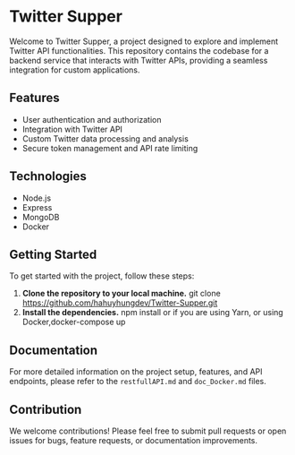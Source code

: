# Twitter Supper

Welcome to Twitter Supper, a project designed to explore and implement Twitter API functionalities. This repository contains the codebase for a backend service that interacts with Twitter APIs, providing a seamless integration for custom applications.

## Features

- User authentication and authorization
- Integration with Twitter API
- Custom Twitter data processing and analysis
- Secure token management and API rate limiting

## Technologies

- Node.js
- Express
- MongoDB
- Docker

## Getting Started

To get started with the project, follow these steps:

1. **Clone the repository to your local machine.**
git clone https://github.com/hahuyhungdev/Twitter-Supper.git
2. **Install the dependencies.**
npm install or if you are using Yarn,
or using Docker,docker-compose up


## Documentation

For more detailed information on the project setup, features, and API endpoints, please refer to the `restfullAPI.md` and `doc_Docker.md` files.

## Contribution

We welcome contributions! Please feel free to submit pull requests or open issues for bugs, feature requests, or documentation improvements.
